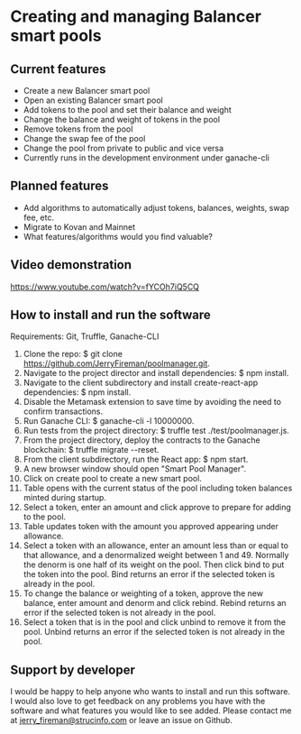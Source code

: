 # Creating and managing Balancer smart pools

## Current features
- Create a new Balancer smart pool
- Open an existing Balancer smart pool
- Add tokens to the pool and set their balance and weight
- Change the balance and weight of tokens in the pool
- Remove tokens from the pool
- Change the swap fee of the pool
- Change the pool from private to public and vice versa
- Currently runs in the development environment under ganache-cli

## Planned features
- Add algorithms to automatically adjust tokens, balances, weights, swap fee, etc.
- Migrate to Kovan and Mainnet
- What features/algorithms would you find valuable?

## Video demonstration
https://www.youtube.com/watch?v=fYCOh7iQ5CQ

## How to install and run the software
Requirements: Git, Truffle, Ganache-CLI

1. Clone the repo:  $ git clone https://github.com/JerryFireman/poolmanager.git.
2. Navigate to the project director and install dependencies: $ npm install.
3. Navigate to the client subdirectory and install create-react-app dependencies: $ npm install.
4. Disable the Metamask extension to save time by avoiding the need to confirm transactions.
5. Run Ganache CLI: $ ganache-cli -l 10000000.
6. Run tests from the project directory: $ truffle test ./test/poolmanager.js.
7. From the project directory, deploy the contracts to the Ganache blockchain: $ truffle migrate --reset.
8. From the client subdirectory, run the React app: $ npm start.
9. A new browser window should open "Smart Pool Manager".
10. Click on create pool to create a new smart pool.
11. Table opens with the current status of the pool including token balances minted during startup.
12. Select a token, enter an amount and click approve to prepare for adding to the pool.
13. Table updates token with the amount you approved appearing under allowance.
14. Select a token with an allowance, enter an amount less than or equal to that allowance, and a denormalized weight between 1 and 49. Normally the denorm is one half of its weight on the pool. Then click bind to put the token into the pool. Bind returns an error if the selected token is already in the pool.
15. To change the balance or weighting of a token, approve the new balance, enter amount and denorm and click rebind. Rebind returns an error if the selected token is not already in the pool.
16. Select a token that is in the pool and click unbind to remove it from the pool. Unbind returns an error if the selected token is not already in the pool.

## Support by developer
I would be happy to help anyone who wants to install and run this software. I would also love to get feedback on any problems you have with the software and what features you would like to see added. Please contact me at jerry_fireman@strucinfo.com or leave an issue on Github.
